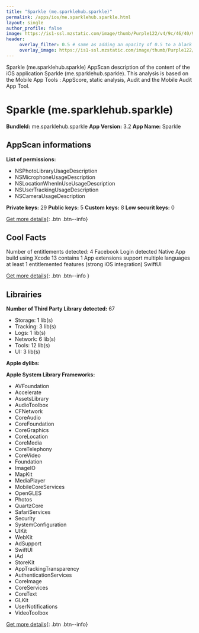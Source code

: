 ```yaml
---
title: "Sparkle (me.sparklehub.sparkle)"
permalink: /apps/ios/me.sparklehub.sparkle.html
layout: single
author_profile: false
image: https://is1-ssl.mzstatic.com/image/thumb/Purple122/v4/9c/46/40/9c4640c3-eb89-7b3e-aaf1-fead935eafed/AppIcon-0-0-1x_U007emarketing-0-0-0-10-0-0-sRGB-0-0-0-GLES2_U002c0-512MB-85-220-0-0.png/512x512bb.jpg
header: 
     overlay_filter: 0.5 # same as adding an opacity of 0.5 to a black background
     overlay_image: https://is1-ssl.mzstatic.com/image/thumb/Purple122/v4/9c/46/40/9c4640c3-eb89-7b3e-aaf1-fead935eafed/AppIcon-0-0-1x_U007emarketing-0-0-0-10-0-0-sRGB-0-0-0-GLES2_U002c0-512MB-85-220-0-0.png/512x512bb.jpg
---
```

Sparkle (me.sparklehub.sparkle) AppScan description of the content of the iOS application Sparkle (me.sparklehub.sparkle). This analysis is based on the Mobile App Tools : AppScore, static analysis, Audit and the Mobile Audit App Tool.

# Sparkle (me.sparklehub.sparkle)

**BundleId:** me.sparklehub.sparkle
**App Version:** 3.2
**App Name:** Sparkle


## AppScan informations 

**List of permissions:** 
- NSPhotoLibraryUsageDescription
- NSMicrophoneUsageDescription
- NSLocationWhenInUseUsageDescription
- NSUserTrackingUsageDescription
- NSCameraUsageDescription
  
  
**Private keys:** 29
**Public keys:** 5
**Custom keys:** 8
**Low securit keys:** 0
  
[Get more details](/pricing.html){: .btn .btn--info}

## Cool Facts

Number of entitlements detected: 4
Facebook Login detected
Native App
build using Xcode 13
contains 1 App extensions
support multiple languages
at least 1 entitlemented features (strong iOS integration)
SwiftUI
  
[Get more details](/pricing.html){: .btn .btn--info }

## Librairies 
**Number of Third Party Library detected:** 67
- Storage: 1 lib(s)
- Tracking: 3 lib(s)
- Logs: 1 lib(s)
- Network: 6 lib(s)
- Tools: 12 lib(s)
- UI: 3 lib(s)


**Apple dylibs:**


**Apple System Library Frameworks:**
- AVFoundation
- Accelerate
- AssetsLibrary
- AudioToolbox
- CFNetwork
- CoreAudio
- CoreFoundation
- CoreGraphics
- CoreLocation
- CoreMedia
- CoreTelephony
- CoreVideo
- Foundation
- ImageIO
- MapKit
- MediaPlayer
- MobileCoreServices
- OpenGLES
- Photos
- QuartzCore
- SafariServices
- Security
- SystemConfiguration
- UIKit
- WebKit
- AdSupport
- SwiftUI
- iAd
- StoreKit
- AppTrackingTransparency
- AuthenticationServices
- CoreImage
- CoreServices
- CoreText
- GLKit
- UserNotifications
- VideoToolbox


  
[Get more details](/pricing.html){: .btn .btn--info}

